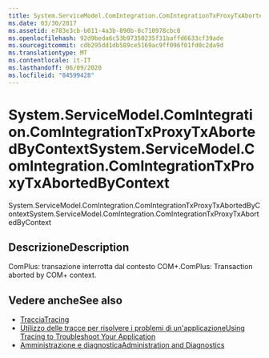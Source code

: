 ```yaml
---
title: System.ServiceModel.ComIntegration.ComIntegrationTxProxyTxAbortedByContext
ms.date: 03/30/2017
ms.assetid: e783e3cb-b011-4a3b-890b-8c710978cbc8
ms.openlocfilehash: 92d9beda6c53b97350235f31baffd6633cf39ade
ms.sourcegitcommit: cdb295dd1db589ce5169ac9ff096f01fd0c2da9d
ms.translationtype: MT
ms.contentlocale: it-IT
ms.lasthandoff: 06/09/2020
ms.locfileid: "84599428"
---
```

# <a name="systemservicemodelcomintegrationcomintegrationtxproxytxabortedbycontext"></a><span data-ttu-id="ed6d9-102">System.ServiceModel.ComIntegration.ComIntegrationTxProxyTxAbortedByContext</span><span class="sxs-lookup"><span data-stu-id="ed6d9-102">System.ServiceModel.ComIntegration.ComIntegrationTxProxyTxAbortedByContext</span></span>
<span data-ttu-id="ed6d9-103">System.ServiceModel.ComIntegration.ComIntegrationTxProxyTxAbortedByContext</span><span class="sxs-lookup"><span data-stu-id="ed6d9-103">System.ServiceModel.ComIntegration.ComIntegrationTxProxyTxAbortedByContext</span></span>  
  
## <a name="description"></a><span data-ttu-id="ed6d9-104">Descrizione</span><span class="sxs-lookup"><span data-stu-id="ed6d9-104">Description</span></span>  
 <span data-ttu-id="ed6d9-105">ComPlus: transazione interrotta dal contesto COM+.</span><span class="sxs-lookup"><span data-stu-id="ed6d9-105">ComPlus: Transaction aborted by COM+ context.</span></span>  
  
## <a name="see-also"></a><span data-ttu-id="ed6d9-106">Vedere anche</span><span class="sxs-lookup"><span data-stu-id="ed6d9-106">See also</span></span>

- [<span data-ttu-id="ed6d9-107">Traccia</span><span class="sxs-lookup"><span data-stu-id="ed6d9-107">Tracing</span></span>](index.md)
- [<span data-ttu-id="ed6d9-108">Utilizzo delle tracce per risolvere i problemi di un'applicazione</span><span class="sxs-lookup"><span data-stu-id="ed6d9-108">Using Tracing to Troubleshoot Your Application</span></span>](using-tracing-to-troubleshoot-your-application.md)
- [<span data-ttu-id="ed6d9-109">Amministrazione e diagnostica</span><span class="sxs-lookup"><span data-stu-id="ed6d9-109">Administration and Diagnostics</span></span>](../index.md)
